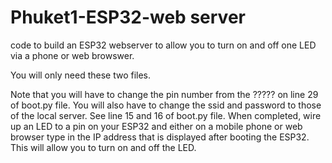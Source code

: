 # Phuket1-ESP32-web server
code to build an ESP32 webserver to allow you to turn on and off one LED via a phone or web browswer.

You will only need these two files.

Note that you will have to change the pin number from the ????? on line 29 of boot.py file.
You will also have to change the ssid and password to those of the local server. See line 15 and 16 of boot.py file.
When completed, wire up an LED to a pin on your ESP32 and either on a mobile phone or web browser type in the IP address that is displayed after booting the ESP32. This will allow you to turn on and off the LED.
